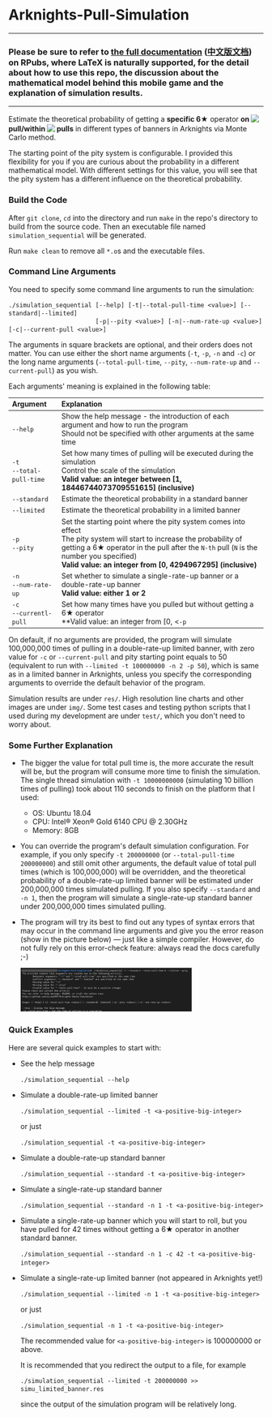 # Arknights-Pull-Simulation
------
### Please be sure to refer to [the full documentation](https://rpubs.com/zyLiu6707/arknights-pull-simulation) ([中文版文档](https://rpubs.com/zyLiu6707/711321)) on RPubs, where LaTeX is naturally supported, for the detail about how to use this repo, the discussion about the mathematical model behind this mobile game and the explanation of simulation results.
------

Estimate the theoretical probability of getting a **specific 6★** operator **on <!-- $i^{th}$ --> <img style="transform: translateY(0.1em); background: white;" src="https://render.githubusercontent.com/render/math?math=i%5E%7Bth%7D"> pull/within <!-- $i$ --> <img style="transform: translateY(0.1em); background: white;" src="https://render.githubusercontent.com/render/math?math=i"> pulls** in different types of banners in Arknights via Monte Carlo method.

The starting point of the pity system is configurable. I provided this flexibility for you if you are curious about the probability in a different mathematical model. With different settings for this value, you will see that the pity system has a different influence on the theoretical probability.

### Build the Code

After `git clone`, `cd` into the directory and run `make` in the repo's directory to build from the source code. Then an executable file named `simulation_sequential` will be generated.

Run `make clean` to remove all `*.o`s and the executable files.

### Command Line Arguments

You need to specify some command line arguments to run the simulation:

```shell
./simulation_sequential [--help] [-t|--total-pull-time <value>] [--standard|--limited] 
                        [-p|--pity <value>] [-n|--num-rate-up <value>] [-c|--current-pull <value>]
```

The arguments in square brackets are optional, and their orders does not matter. You can use either the short name arguments (`-t`, `-p`, `-n` and `-c`) or the long name arguments (`--total-pull-time`, `--pity`, `--num-rate-up` and `--current-pull`) as you wish. 

Each arguments' meaning is explained in the following table:

| Argument                     | Explanation                                                  |
| :--------------------------- | :----------------------------------------------------------- |
| `--help`                     | Show the help message - the introduction of each argument and how to run the program <br/>Should not be specified with other arguments at the same time |
| `-t`<br/>`--total-pull-time` | Set how many times of pulling will be executed during the simulation<br/>Control the scale of the simulation<br/>**Valid value: an integer between [1, 18446744073709551615] (inclusive)** |
| `--standard`                 | Estimate the theoretical probability in a standard banner    |
| `--limited`                  | Estimate the theoretical probability in a limited banner     |
| `-p`<br/>`--pity`            | Set the starting point where the pity system comes into effect<br/>The pity system will start to increase the probability of getting a 6★ operator in the pull after the `N-th` pull (`N` is the number you specified)<br/>**Valid value: an integer from [0, 4294967295] (inclusive)** |
| `-n`<br/>`--num-rate-up`     | Set whether to simulate a single-rate-up banner or a double-rate-up banner<br/>**Valid value: either 1 or 2** |
| `-c`<br/>`--currentl-pull`   | Set how many times have you pulled but without getting a 6★ operator<br/>**Valid value: an integer from [0, <`-p`|`--pity` value> + 49) (inclusive, exclusive)** |

On default, if no arguments are provided, the program will simulate 100,000,000 times of pulling in a double-rate-up limited banner, with zero value for `-c` or `--current-pull` and pity starting point equals to 50 (equivalent to run with `--limited -t 100000000 -n 2 -p 50`), which is same as in a limited banner in Arknights, unless you specify the corresponding arguments to override the default behavior of the program.

Simulation results are under `res/`. High resolution line charts and other images are under `img/`. Some test cases and testing python scripts that I used during my development are under `test/`, which you don't need to worry about.

### Some Further Explanation

* The bigger the value for total pull time is, the more accurate the result will be, but the program will consume more time to finish the simulation. The single thread simulation with `-t 10000000000` (simulating 10 billion times of pulling) took about 110 seconds to finish on the platform that I used:

  * OS: Ubuntu 18.04
  * CPU: Intel® Xeon® Gold 6140 CPU @ 2.30GHz
  * Memory: 8GB

* You can override the program's default simulation configuration. For example, if you only specify `-t 200000000` (or `--total-pull-time 200000000`) and still omit other arguments, the default value of total pull times (which is 100,000,000) will be overridden, and the theoretical probability of a double-rate-up limited banner will be estimated under 200,000,000 times simulated pulling. If you also specify `--standard` and `-n 1`, then the program will simulate a single-rate-up standard banner under 200,000,000 times simulated pulling.

* The program will try its best to find out any types of syntax errors that may occur in the command line arguments and give you the error reason (show in the picture below) — just like a simple compiler. However, do not fully rely on this error-check feature: always read the docs carefully ;-)

  <img src="img/Arguments Error Checking.png" style="zoom:33%;" />

### Quick Examples

Here are several quick examples to start with:

* See the help message

  `./simulation_sequential --help`

* Simulate a double-rate-up limited banner

  `./simulation_sequential --limited -t <a-positive-big-integer>`

  or just

  `./simulation_sequential -t <a-positive-big-integer>`

* Simulate a double-rate-up standard banner

  `./simulation_sequential --standard -t <a-positive-big-integer>` 

* Simulate a single-rate-up standard banner

  `./simulation_sequential --standard -n 1 -t <a-positive-big-integer>`

* Simulate a single-rate-up banner which you will start to roll, but you have pulled for 42 times without getting a 6★ operator in another standard banner.

  `./simulation_sequential --standard -n 1 -c 42 -t <a-positive-big-integer>`

* Simulate a single-rate-up limited banner (not appeared in Arknights yet!)

  `./simulation_sequential --limited -n 1 -t <a-positive-big-integer>`

  or just

  `./simulation_sequential -n 1 -t <a-positive-big-integer>`

  The recommended value for `<a-positive-big-integer>` is 100000000 or above.

  It is recommended that you redirect the output to a file, for example

  ```shell
  ./simulation_sequential --limited -t 200000000 >> simu_limited_banner.res
  ```

  since the output of the simulation program will be relatively long.
